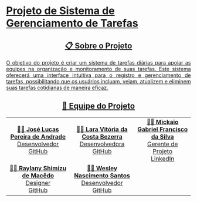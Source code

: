 <h1 tabindex="-1" class="heading-element" dir="auto">
  <a href="https://github.com/Jose1Lucas/project-03">Projeto de Sistema de Gerenciamento de Tarefas
</h1>

<div align="center">
  <h2>📋 Sobre o Projeto</h2>
</div>
<p align="justify">
O objetivo do projeto é criar um sistema de tarefas diárias para apoiar as equipes na organização e monitoramento de suas tarefas. Este sistema oferecerá uma interface intuitiva para o registro e gerenciamento de tarefas, possibilitando que os usuários incluam, vejam, atualizem e eliminem suas tarefas cotidianas de maneira eficaz.
</p>

<div align="center">
  <h2>👥 Equipe do Projeto</h2>
</div>

<div align="center">
  <table>
    <tr>
      <td align="center">
        <b>🧑‍💻 José Lucas Pereira de Andrade</b><br>
        Desenvolvedor<br>
        <a href="https://github.com/usuario1">GitHub</a>
      </td>
      <td align="center">
        <b>👩‍💻 Lara Vitória da Costa Bezerra</b><br>
        Desenvolvedora<br>
        <a href="https://github.com/usuario2">GitHub</a>
      </td>
      <td align="center">
        <b>🧑‍🔧 Mickaio Gabriel Francisco da Silva</b><br>
        Gerente de Projeto<br>
        <a href="https://www.linkedin.com">LinkedIn</a>
      </td>
    </tr>
    <tr>
      <td align="center">
        <b>👩‍💼 Raylany Shimizu de Macêdo</b><br>
        Designer<br>
        <a href="https://github.com/usuario4">GitHub</a>
      </td>
      <td align="center">
        <b>🧑‍💼 Wesley Nascimento Santos</b><br>
        Desenvolvedor<br>
        <a href="https://github.com/usuario5">GitHub</a>
      </td>
    </tr>
  </table>
</div>
